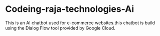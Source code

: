 # Codeing-raja-technologies-Ai
This is an AI chatbot used for e-commerce websites.this chatbot is build using the Dialog Flow tool provided by Google Cloud.

